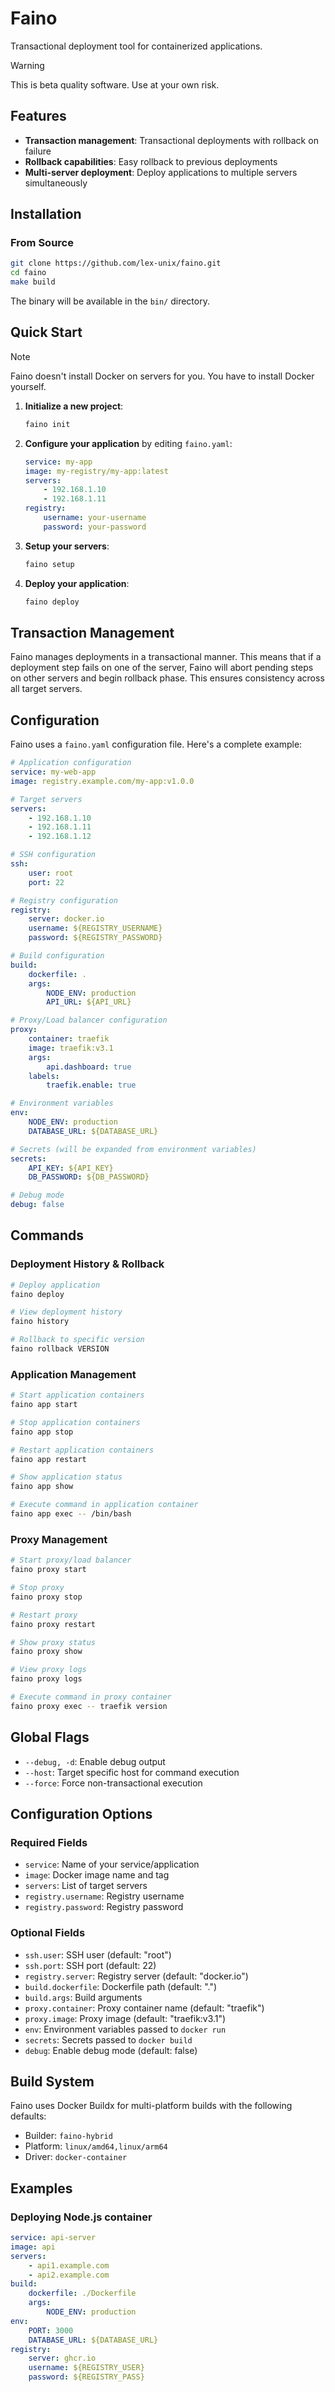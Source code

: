 # Faino

Transactional deployment tool for containerized applications.

> [!WARNING]
> This is beta quality software. Use at your own risk.

## Features

- **Transaction management**: Transactional deployments with rollback on failure
- **Rollback capabilities**: Easy rollback to previous deployments
- **Multi-server deployment**: Deploy applications to multiple servers simultaneously

## Installation

### From Source

```bash
git clone https://github.com/lex-unix/faino.git
cd faino
make build
```

The binary will be available in the `bin/` directory.

## Quick Start

> [!NOTE]
> Faino doesn't install Docker on servers for you. You have to install Docker yourself.

1. **Initialize a new project**:

    ```bash
    faino init
    ```

2. **Configure your application** by editing `faino.yaml`:

    ```yaml
    service: my-app
    image: my-registry/my-app:latest
    servers:
        - 192.168.1.10
        - 192.168.1.11
    registry:
        username: your-username
        password: your-password
    ```

3. **Setup your servers**:

    ```bash
    faino setup
    ```

4. **Deploy your application**:
    ```bash
    faino deploy
    ```

## Transaction Management

Faino manages deployments in a transactional manner. This means that if a deployment step fails on one of the server, Faino will abort pending steps on other servers and begin rollback phase.
This ensures consistency across all target servers.

## Configuration

Faino uses a `faino.yaml` configuration file. Here's a complete example:

```yaml
# Application configuration
service: my-web-app
image: registry.example.com/my-app:v1.0.0

# Target servers
servers:
    - 192.168.1.10
    - 192.168.1.11
    - 192.168.1.12

# SSH configuration
ssh:
    user: root
    port: 22

# Registry configuration
registry:
    server: docker.io
    username: ${REGISTRY_USERNAME}
    password: ${REGISTRY_PASSWORD}

# Build configuration
build:
    dockerfile: .
    args:
        NODE_ENV: production
        API_URL: ${API_URL}

# Proxy/Load balancer configuration
proxy:
    container: traefik
    image: traefik:v3.1
    args:
        api.dashboard: true
    labels:
        traefik.enable: true

# Environment variables
env:
    NODE_ENV: production
    DATABASE_URL: ${DATABASE_URL}

# Secrets (will be expanded from environment variables)
secrets:
    API_KEY: ${API_KEY}
    DB_PASSWORD: ${DB_PASSWORD}

# Debug mode
debug: false
```

## Commands

### Deployment History & Rollback

```bash
# Deploy application
faino deploy

# View deployment history
faino history

# Rollback to specific version
faino rollback VERSION
```

### Application Management

```bash
# Start application containers
faino app start

# Stop application containers
faino app stop

# Restart application containers
faino app restart

# Show application status
faino app show

# Execute command in application container
faino app exec -- /bin/bash
```

### Proxy Management

```bash
# Start proxy/load balancer
faino proxy start

# Stop proxy
faino proxy stop

# Restart proxy
faino proxy restart

# Show proxy status
faino proxy show

# View proxy logs
faino proxy logs

# Execute command in proxy container
faino proxy exec -- traefik version
```

## Global Flags

- `--debug, -d`: Enable debug output
- `--host`: Target specific host for command execution
- `--force`: Force non-transactional execution

## Configuration Options

### Required Fields

- `service`: Name of your service/application
- `image`: Docker image name and tag
- `servers`: List of target servers
- `registry.username`: Registry username
- `registry.password`: Registry password

### Optional Fields

- `ssh.user`: SSH user (default: "root")
- `ssh.port`: SSH port (default: 22)
- `registry.server`: Registry server (default: "docker.io")
- `build.dockerfile`: Dockerfile path (default: ".")
- `build.args`: Build arguments
- `proxy.container`: Proxy container name (default: "traefik")
- `proxy.image`: Proxy image (default: "traefik:v3.1")
- `env`: Environment variables passed to `docker run`
- `secrets`: Secrets passed to `docker build`
- `debug`: Enable debug mode (default: false)

## Build System

Faino uses Docker Buildx for multi-platform builds with the following defaults:

- Builder: `faino-hybrid`
- Platform: `linux/amd64,linux/arm64`
- Driver: `docker-container`

## Examples

### Deploying Node.js container

```yaml
service: api-server
image: api
servers:
    - api1.example.com
    - api2.example.com
build:
    dockerfile: ./Dockerfile
    args:
        NODE_ENV: production
env:
    PORT: 3000
    DATABASE_URL: ${DATABASE_URL}
registry:
    server: ghcr.io
    username: ${REGISTRY_USER}
    password: ${REGISTRY_PASS}
```
